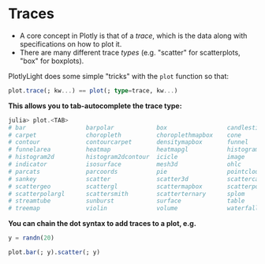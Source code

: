# Traces


- A core concept in Plotly is that of a *trace*, which is the data along with specifications on how to plot it.
- There are many different trace *types* (e.g. "scatter" for scatterplots, "box" for boxplots).


PlotlyLight does some simple "tricks" with the `plot` function so that:

```julia
plot.trace(; kw...) == plot(; type=trace, kw...)
```

**This allows you to tab-autocomplete the trace type:**

```julia
julia> plot.<TAB>
# bar                 barpolar            box                 candlestick
# carpet              choropleth          choroplethmapbox    cone
# contour             contourcarpet       densitymapbox       funnel
# funnelarea          heatmap             heatmapgl           histogram
# histogram2d         histogram2dcontour  icicle              image
# indicator           isosurface          mesh3d              ohlc
# parcats             parcoords           pie                 pointcloud
# sankey              scatter             scatter3d           scattercarpet
# scattergeo          scattergl           scattermapbox       scatterpolar
# scatterpolargl      scattersmith        scatterternary      splom
# streamtube          sunburst            surface             table
# treemap             violin              volume              waterfall
```

**You can chain the dot syntax to add traces to a plot, e.g.**

```julia
y = randn(20)

plot.bar(; y).scatter(; y)
```
